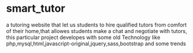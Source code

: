 # smart_tutor

a tutoring website that let us students to hire qualified tutors from comfort of their home,that allowes students make a chat and negotiate with tutors,
this particular project developes with some old Technology like php,mysql,html,javascript-original,jquery,sass,bootstrap and some trends
